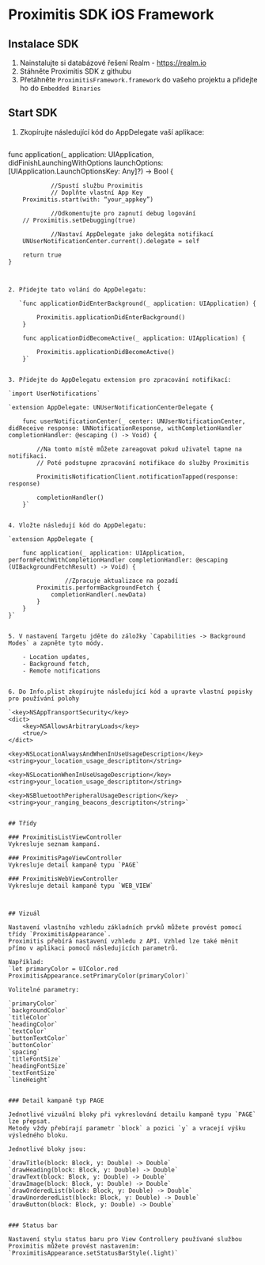 # Proximitis SDK iOS Framework

## Instalace SDK 

1. Nainstalujte si databázové řešení Realm - https://realm.io
2. Stáhněte Proximitis SDK z githubu
3. Přetáhněte `ProximitisFramework.framework` do vašeho projektu a přidejte ho do `Embedded Binaries`

## Start SDK 

1. Zkopírujte následující kód do AppDelegate vaší aplikace:

    ```
func application(_ application: UIApplication, didFinishLaunchingWithOptions launchOptions: [UIApplication.LaunchOptionsKey: Any]?) -> Bool {
    
				//Spustí službu Proximitis
				// Doplňte vlastní App Key
        Proximitis.start(with: “your_appkey”)

				//Odkomentujte pro zapnutí debug logování
        // Proximitis.setDebugging(true)
        
				//Nastaví AppDelegate jako delegáta notifikací
        UNUserNotificationCenter.current().delegate = self

        return true
    }
```


2. Přidejte tato volání do AppDelegatu:

   `func applicationDidEnterBackground(_ application: UIApplication) {

        Proximitis.applicationDidEnterBackground()
    }

    func applicationDidBecomeActive(_ application: UIApplication) {
        
        Proximitis.applicationDidBecomeActive()
    }`


3. Přidejte do AppDelegatu extension pro zpracování notifikací:

`import UserNotifications`

`extension AppDelegate: UNUserNotificationCenterDelegate {
    
    func userNotificationCenter(_ center: UNUserNotificationCenter, didReceive response: UNNotificationResponse, withCompletionHandler completionHandler: @escaping () -> Void) {
        
        //Na tomto místě můžete zareagovat pokud uživatel tapne na notifikaci.
        // Poté podstupne zpracování notifikace do služby Proximitis        

        ProximitisNotificationClient.notificationTapped(response: response)
        
        completionHandler()
    }`


4. Vložte následují kód do AppDelegatu:

`extension AppDelegate {
   
    func application(_ application: UIApplication, performFetchWithCompletionHandler completionHandler: @escaping (UIBackgroundFetchResult) -> Void) {
				
				//Zpracuje aktualizace na pozadí
        Proximitis.performBackgroundFetch {
            completionHandler(.newData)
        }
    }
}`


5. V nastavení Targetu jděte do záložky `Capabilities -> Background Modes` a zapněte tyto módy.

    - Location updates,
    - Background fetch, 
    - Remote notifications


6. Do Info.plist zkopírujte následující kód a upravte vlastní popisky pro používání polohy

`<key>NSAppTransportSecurity</key>
<dict>
	<key>NSAllowsArbitraryLoads</key>
	<true/>
</dict>

<key>NSLocationAlwaysAndWhenInUseUsageDescription</key>
<string>your_location_usage_descriptiton</string>

<key>NSLocationWhenInUseUsageDescription</key>
<string>your_location_usage_descriptiton</string>

<key>NSBluetoothPeripheralUsageDescription</key>
<string>your_ranging_beacons_descriptiton</string>`


## Třídy

### ProximitisListViewController
Vykresluje seznam kampaní.

### ProximitisPageViewController
Vykresluje detail kampaně typu `PAGE`

### ProximitisWebViewController
Vykresluje detail kampaně typu `WEB_VIEW`



## Vizuál

Nastavení vlastního vzhledu základních prvků můžete provést pomocí třídy `ProximitisAppearance`.
Proximitis přebírá nastavení vzhledu z API. Vzhled lze také měnit přímo v aplikaci pomoců následujících parametrů.

Například: 
`let primaryColor = UIColor.red
ProximitisAppearance.setPrimaryColor(primaryColor)`

Volitelné parametry:

`primaryColor`
`backgroundColor`
`titleColor`
`headingColor`
`textColor`
`buttonTextColor`
`buttonColor`
`spacing`
`titleFontSize`
`headingFontSize`
`textFontSize`
`lineHeight`


### Detail kampaně typ PAGE

Jednotlivé vizuální bloky při vykreslování detailu kampaně typu `PAGE` lze přepsat.
Metody vždy přebírají parametr `block` a pozici `y` a vracejí výšku výsledného bloku. 

Jednotlivé bloky jsou:

`drawTitle(block: Block, y: Double) -> Double`
`drawHeading(block: Block, y: Double) -> Double`
`drawText(block: Block, y: Double) -> Double`
`drawImage(block: Block, y: Double) -> Double`
`drawOrderedList(block: Block, y: Double) -> Double`
`drawUnorderedList(block: Block, y: Double) -> Double`
`drawButton(block: Block, y: Double) -> Double`


### Status bar

Nastavení stylu status baru pro View Controllery používané službou Proximitis můžete provést nastavením:
`ProximitisAppearance.setStatusBarStyle(.light)`
